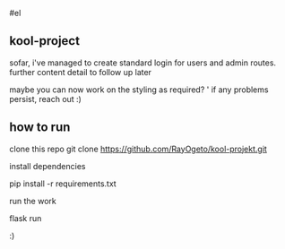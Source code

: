 #el
## kool-project

sofar, i've managed to create standard login for users and admin routes. further content detail to follow up later 


maybe you can now work on the styling as required?
'
if any problems persist, reach out :)

## how to run
clone this repo
git clone https://github.com/RayOgeto/kool-projekt.git

install dependencies

pip install -r requirements.txt

run the work

flask  run

:)

